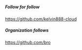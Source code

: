 ##### Follow for follow

https://github.com/kelvin888-cloud

##### Organization follows

https://github.com/bro

